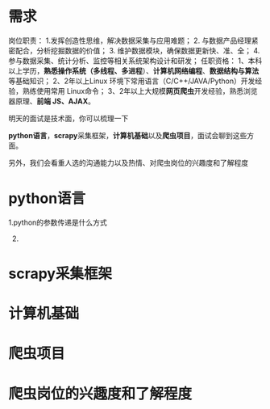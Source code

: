 # 需求

岗位职责：
1.发挥创造性思维，解决数据采集与应用难题；
2. 与数据产品经理紧密配合，分析挖掘数据的价值；
3. 维护数据模块，确保数据更新快、准、全；
4. 参与数据采集、统计分析、监控等相关系统架构设计和研发；
任职资格：
1、本科以上学历，**熟悉操作系统（多线程、多进程**）、**计算机网络编程**、**数据结构与算法**等基础知识；
2、2年以上Linux 环境下常用语言（C/C++/JAVA/Python）开发经验，熟练使用常用 Linux命令；
3、2年以上大规模**网页爬虫**开发经验，熟悉浏览器原理、**前端 JS、AJAX**。



明天的面试是技术面，你可以梳理一下

**python语言**，**scrapy**采集框架，**计算机基础**以及**爬虫项目**，面试会聊到这些方面。

另外，我们会看重人选的沟通能力以及热情、对爬虫岗位的兴趣度和了解程度

# python语言

1.python的参数传递是什么方式

2.

# **scrapy**采集框架


# 计算机基础


# 爬虫项目


# **爬虫岗位的兴趣度和了解程度**
